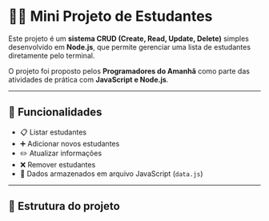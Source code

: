 # 🧑‍💻 Mini Projeto de Estudantes

Este projeto é um **sistema CRUD (Create, Read, Update, Delete)** simples desenvolvido em **Node.js**, que permite gerenciar uma lista de estudantes diretamente pelo terminal.

O projeto foi proposto pelos **Programadores do Amanhã** como parte das atividades de prática com **JavaScript e Node.js**.

---

## 🚀 Funcionalidades

- 📋 Listar estudantes
- ➕ Adicionar novos estudantes
- ✏️ Atualizar informações
- ❌ Remover estudantes
- 💾 Dados armazenados em arquivo JavaScript (`data.js`)

---

## 🧱 Estrutura do projeto

